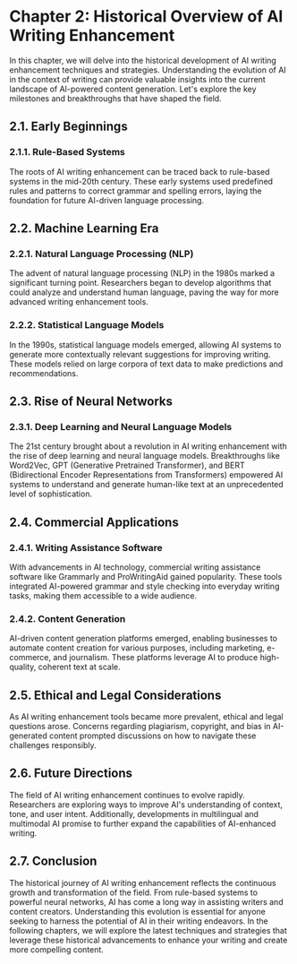 Chapter 2: Historical Overview of AI Writing Enhancement
========================================================

In this chapter, we will delve into the historical development of AI writing enhancement techniques and strategies. Understanding the evolution of AI in the context of writing can provide valuable insights into the current landscape of AI-powered content generation. Let's explore the key milestones and breakthroughs that have shaped the field.

2.1. Early Beginnings
---------------------

### 2.1.1. Rule-Based Systems

The roots of AI writing enhancement can be traced back to rule-based systems in the mid-20th century. These early systems used predefined rules and patterns to correct grammar and spelling errors, laying the foundation for future AI-driven language processing.

2.2. Machine Learning Era
-------------------------

### 2.2.1. Natural Language Processing (NLP)

The advent of natural language processing (NLP) in the 1980s marked a significant turning point. Researchers began to develop algorithms that could analyze and understand human language, paving the way for more advanced writing enhancement tools.

### 2.2.2. Statistical Language Models

In the 1990s, statistical language models emerged, allowing AI systems to generate more contextually relevant suggestions for improving writing. These models relied on large corpora of text data to make predictions and recommendations.

2.3. Rise of Neural Networks
----------------------------

### 2.3.1. Deep Learning and Neural Language Models

The 21st century brought about a revolution in AI writing enhancement with the rise of deep learning and neural language models. Breakthroughs like Word2Vec, GPT (Generative Pretrained Transformer), and BERT (Bidirectional Encoder Representations from Transformers) empowered AI systems to understand and generate human-like text at an unprecedented level of sophistication.

2.4. Commercial Applications
----------------------------

### 2.4.1. Writing Assistance Software

With advancements in AI technology, commercial writing assistance software like Grammarly and ProWritingAid gained popularity. These tools integrated AI-powered grammar and style checking into everyday writing tasks, making them accessible to a wide audience.

### 2.4.2. Content Generation

AI-driven content generation platforms emerged, enabling businesses to automate content creation for various purposes, including marketing, e-commerce, and journalism. These platforms leverage AI to produce high-quality, coherent text at scale.

2.5. Ethical and Legal Considerations
-------------------------------------

As AI writing enhancement tools became more prevalent, ethical and legal questions arose. Concerns regarding plagiarism, copyright, and bias in AI-generated content prompted discussions on how to navigate these challenges responsibly.

2.6. Future Directions
----------------------

The field of AI writing enhancement continues to evolve rapidly. Researchers are exploring ways to improve AI's understanding of context, tone, and user intent. Additionally, developments in multilingual and multimodal AI promise to further expand the capabilities of AI-enhanced writing.

2.7. Conclusion
---------------

The historical journey of AI writing enhancement reflects the continuous growth and transformation of the field. From rule-based systems to powerful neural networks, AI has come a long way in assisting writers and content creators. Understanding this evolution is essential for anyone seeking to harness the potential of AI in their writing endeavors. In the following chapters, we will explore the latest techniques and strategies that leverage these historical advancements to enhance your writing and create more compelling content.
